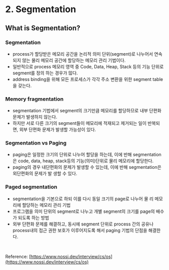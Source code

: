 # 2. Segmentation

## What is Segmentation?

### Segmentation

- process가 할당받은 메모리 공간을 논리적 의미 단위(segment)로 나누어서 연속되지 않는 물리 메모리 공간에 할당하는 메모리 관리 기법이다.
- 일반적으로 process 메모리 영역 중 Code, Data, Heap, Stack 등의 기능 단위로 segment를 정의 하는 경우가 많다.
- address binding을 위해 모든 프로세스가 각각 주소 변환을 위한 segment table을 갖는다.

### Memory fragmentation

- segmentation 기법에서 segment의 크기만큼 메모리를 할당하므로 내부 단편화 문제가 발생하지 않는다.
- 하지만 서로 다른 크기의 segment들이 메모리에 적재되고 제거되는 일이 반복되면, 외부 단편화 문제가 발생할 가능성이 있다.

### Segmentation vs Paging

- paging은 일정한 크기의 단위로 나누어 할당을 하는데, 이에 반해 segmentation은 code, data, heap, stack등의 기능(의미)단위로 물리 메모리에 할당한다.
- paging의 경우 내단편화의 문제가 발생할 수 있는데, 이에 반해 segmentation은 외단편화의 문제가 발 생할 수 있다.

### Paged segmentation

- segmentation을 기본으로 하되 이를 다시 동일 크기의 page로 나누어 물 리 메모리에 할당하는 메모리 관리 기법
- 프로그램을 의미 단위의 segment로 나누고 개별 segment의 크기를 page의 배수가 되도록 하는 방법
- 외부 단편화 문제를 해결하고, 동시에 segment 단위로 process 간의 공유나 process내의 접근 권한 보호가 이루어지도록 해서 paging 기법의 단점을 해결한다.

  
<br>  

Reference: [https://www.nossi.dev/interview/cs/os](https://www.nossi.dev/interview/cs/os)

